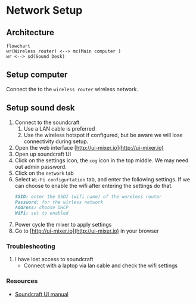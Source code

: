 # Network Setup

## Architecture

```mermaid
flowchart
wr(Wireless router) <--> mc(Main computer )
wr <--> sd(Sound Desk)
```

## Setup computer

Connect the to the `wireless router` wireless network.

## Setup sound desk

1. Connect to the soundcraft
    1. Use a LAN cable is preferred
    1. Use the wireless hotspot if configured, but be aware we will lose connectivity during setup.
1. Open the web interface [http://ui-mixer.io](http://ui-mixer.io)
1. Open up soundcraft UI
1. Click on the settings icon, the `cog` icon in the top middle. We may need out admin password.
1. Click on the `network` tab
1. Select `Wi-Fi configurtation` tab, and enter the following settings. If we can choose to enable the wifi after entering the settings do that.
    ```md
    SSID: enter the SSDI (wifi name) of the woreless router
    Password: for the wirless network
    Address: choose DHCP
    WiFi: set to enabled
    ```
1. Power cycle the mixer to apply settings
1. Go to [http://ui-mixer.io](http://ui-mixer.io) in your browser


### Troubleshooting

1. I have lost access to soundcraft
    - Connect with a laptop via lan cable and check the wifi settings

### Resources

- [Soundcraft UI manual](https://www.soundcraft.com/en/product_documents/ui24r_manual_v1-0_web-pdf)
